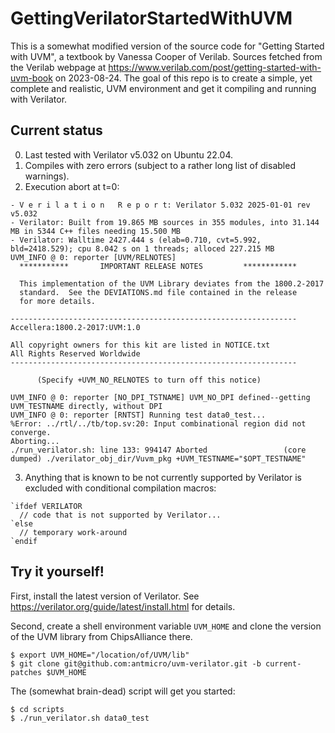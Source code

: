 # GettingVerilatorStartedWithUVM
This is a somewhat modified version of the source code for "Getting Started with UVM", a textbook by Vanessa Cooper of Verilab.
Sources fetched from the Verilab webpage at https://www.verilab.com/post/getting-started-with-uvm-book on 2023-08-24.
The goal of this repo is to create a simple, yet complete and realistic, UVM environment and get it compiling and running with Verilator.

## Current status
0. Last tested with Verilator v5.032 on Ubuntu 22.04.
1. Compiles with zero errors (subject to a rather long list of disabled warnings).
2. Execution abort at t=0:
```
- V e r i l a t i o n   R e p o r t: Verilator 5.032 2025-01-01 rev v5.032
- Verilator: Built from 19.865 MB sources in 355 modules, into 31.144 MB in 5344 C++ files needing 15.500 MB
- Verilator: Walltime 2427.444 s (elab=0.710, cvt=5.992, bld=2418.529); cpu 8.042 s on 1 threads; alloced 227.215 MB
UVM_INFO @ 0: reporter [UVM/RELNOTES] 
  ***********       IMPORTANT RELEASE NOTES         ************

  This implementation of the UVM Library deviates from the 1800.2-2017
  standard.  See the DEVIATIONS.md file contained in the release
  for more details.

----------------------------------------------------------------
Accellera:1800.2-2017:UVM:1.0

All copyright owners for this kit are listed in NOTICE.txt
All Rights Reserved Worldwide
----------------------------------------------------------------

      (Specify +UVM_NO_RELNOTES to turn off this notice)

UVM_INFO @ 0: reporter [NO_DPI_TSTNAME] UVM_NO_DPI defined--getting UVM_TESTNAME directly, without DPI
UVM_INFO @ 0: reporter [RNTST] Running test data0_test...
%Error: ../rtl/../tb/top.sv:20: Input combinational region did not converge.
Aborting...
./run_verilator.sh: line 133: 994147 Aborted                 (core dumped) ./verilator_obj_dir/Vuvm_pkg +UVM_TESTNAME="$OPT_TESTNAME"
```
3. Anything that is known to be not currently supported by Verilator is excluded with conditional compilation macros:
```
`ifdef VERILATOR
  // code that is not supported by Verilator...
`else
  // temporary work-around
`endif
```

## Try it yourself!
First, install the latest version of Verilator.  See https://verilator.org/guide/latest/install.html for details.

Second, create a shell environment variable `UVM_HOME` and clone the version of the UVM library from ChipsAlliance there. 
```
$ export UVM_HOME="/location/of/UVM/lib"
$ git clone git@github.com:antmicro/uvm-verilator.git -b current-patches $UVM_HOME
```

The (somewhat brain-dead) script will get you started:
```
$ cd scripts
$ ./run_verilator.sh data0_test
```
